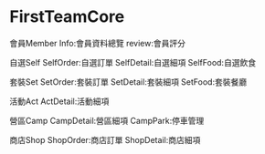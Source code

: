 # FirstTeamCore

會員Member
Info:會員資料總覽
review:會員評分

自選Self
SelfOrder:自選訂單
SelfDetail:自選細項
SelfFood:自選飲食

套裝Set
SetOrder:套裝訂單
SetDetail:套裝細項
SetFood:套裝餐廳

活動Act
ActDetail:活動細項

營區Camp
CampDetail:營區細項
CampPark:停車管理

商店Shop
ShopOrder:商店訂單
ShopDetail:商店細項
